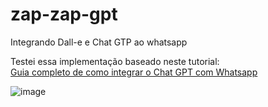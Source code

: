 # zap-zap-gpt
Integrando Dall-e  e Chat GTP ao whatsapp

Testei essa implementação baseado neste tutorial:  
[Guia completo de como integrar o Chat GPT com Whatsapp](https://www.tabnews.com.br/victorharry/guia-completo-de-como-integrar-o-chat-gpt-com-whatsapp)

![image](https://user-images.githubusercontent.com/65420757/212573648-a10cd682-5f9e-4347-abf9-c1d983e602f1.png)
